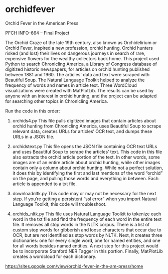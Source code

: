 # orchidfever

Orchid Fever in the American Press 

PFCH INFO-664 – Final Project


The Orchid Craze of the late 19th century, also known as Orchidelirium or Orchid Fever, inspired a new profession, orchid hunting. Orchid hunters risked (and lost) their lives on dangerous journeys in search of rare, expensive flowers for the wealthy collectors back home. This project used Python to search Chronicling America, a Library of Congress database of digitized historic newspapers, for articles on orchid hunting published between 1881 and 1960. The articles' data and text were scraped with Beautiful Soup. The Natural Language Toolkit helped to analyze the frequency of words and names in article text. Three WordCloud visualizations were created with MatPlotLib.  The results can be used by anyone with an interest in orchid hunting, and the project can be adapted for searching other topics in Chronicling America. 

Run the code in this order: 

1. orchids4.py
This file pulls digitized images that contain articles about orchid hunting from Chronicling America, uses Beautiful Soup to scrape relevant data, creates URLs for articles’ OCR text, and dumps these URLs in a JSON file. 

2. orchidstext.py
This file opens the JSON file containing OCR text URLs and uses Beautiful Soup to scrape the articles’ text. This code in this file also extracts the orchid article portion of the text. In other words, some images are of an entire article about orchid hunting, while other images contain only a column about orchid hunting. While not a perfect solution, it does this by identifying the first and last mentions of the word “orchid” on the page, and pulling those words and everything in between. Each article is appended to a txt file. 

3. downloadnltk.py 
This code may or may not be necessary for the next step. If you’re getting a persistent “ssl error” when you import Natural Language Toolkit, this code will troubleshoot.  

4. orchids_nltk.py
This file uses Natural Language Toolkit to tokenize each word in the txt file and find the frequency of each word in the entire text file. It removes all stop words in the NLTK corpus. There is a list of custom stop words for gibberish and loose characters that occur due to OCR, but are not identified as stop words by NLTK.
Next, it creates three dictionaries: one for every single word, one for named entities, and one for all words besides named entities. A next step for this project would be to incorporate Stanford NER Tagger in this portion. 
Finally, MatPlotLib creates a wordcloud for each dictionary. 

https://sites.google.com/view/orchid-fever-in-the-am-press/home
